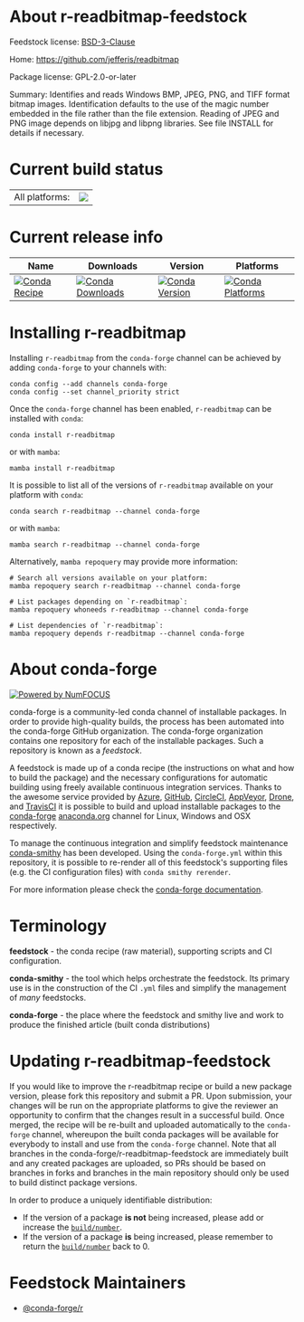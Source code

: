 About r-readbitmap-feedstock
============================

Feedstock license: [BSD-3-Clause](https://github.com/conda-forge/r-readbitmap-feedstock/blob/main/LICENSE.txt)

Home: https://github.com/jefferis/readbitmap

Package license: GPL-2.0-or-later

Summary: Identifies and reads Windows BMP, JPEG, PNG, and TIFF format bitmap images. Identification defaults to the use of the magic number embedded in the file rather than the file extension. Reading of JPEG and PNG image depends on libjpg and libpng libraries. See file INSTALL for details if necessary.

Current build status
====================


<table><tr><td>All platforms:</td>
    <td>
      <a href="https://dev.azure.com/conda-forge/feedstock-builds/_build/latest?definitionId=3480&branchName=main">
        <img src="https://dev.azure.com/conda-forge/feedstock-builds/_apis/build/status/r-readbitmap-feedstock?branchName=main">
      </a>
    </td>
  </tr>
</table>

Current release info
====================

| Name | Downloads | Version | Platforms |
| --- | --- | --- | --- |
| [![Conda Recipe](https://img.shields.io/badge/recipe-r--readbitmap-green.svg)](https://anaconda.org/conda-forge/r-readbitmap) | [![Conda Downloads](https://img.shields.io/conda/dn/conda-forge/r-readbitmap.svg)](https://anaconda.org/conda-forge/r-readbitmap) | [![Conda Version](https://img.shields.io/conda/vn/conda-forge/r-readbitmap.svg)](https://anaconda.org/conda-forge/r-readbitmap) | [![Conda Platforms](https://img.shields.io/conda/pn/conda-forge/r-readbitmap.svg)](https://anaconda.org/conda-forge/r-readbitmap) |

Installing r-readbitmap
=======================

Installing `r-readbitmap` from the `conda-forge` channel can be achieved by adding `conda-forge` to your channels with:

```
conda config --add channels conda-forge
conda config --set channel_priority strict
```

Once the `conda-forge` channel has been enabled, `r-readbitmap` can be installed with `conda`:

```
conda install r-readbitmap
```

or with `mamba`:

```
mamba install r-readbitmap
```

It is possible to list all of the versions of `r-readbitmap` available on your platform with `conda`:

```
conda search r-readbitmap --channel conda-forge
```

or with `mamba`:

```
mamba search r-readbitmap --channel conda-forge
```

Alternatively, `mamba repoquery` may provide more information:

```
# Search all versions available on your platform:
mamba repoquery search r-readbitmap --channel conda-forge

# List packages depending on `r-readbitmap`:
mamba repoquery whoneeds r-readbitmap --channel conda-forge

# List dependencies of `r-readbitmap`:
mamba repoquery depends r-readbitmap --channel conda-forge
```


About conda-forge
=================

[![Powered by
NumFOCUS](https://img.shields.io/badge/powered%20by-NumFOCUS-orange.svg?style=flat&colorA=E1523D&colorB=007D8A)](https://numfocus.org)

conda-forge is a community-led conda channel of installable packages.
In order to provide high-quality builds, the process has been automated into the
conda-forge GitHub organization. The conda-forge organization contains one repository
for each of the installable packages. Such a repository is known as a *feedstock*.

A feedstock is made up of a conda recipe (the instructions on what and how to build
the package) and the necessary configurations for automatic building using freely
available continuous integration services. Thanks to the awesome service provided by
[Azure](https://azure.microsoft.com/en-us/services/devops/), [GitHub](https://github.com/),
[CircleCI](https://circleci.com/), [AppVeyor](https://www.appveyor.com/),
[Drone](https://cloud.drone.io/welcome), and [TravisCI](https://travis-ci.com/)
it is possible to build and upload installable packages to the
[conda-forge](https://anaconda.org/conda-forge) [anaconda.org](https://anaconda.org/)
channel for Linux, Windows and OSX respectively.

To manage the continuous integration and simplify feedstock maintenance
[conda-smithy](https://github.com/conda-forge/conda-smithy) has been developed.
Using the ``conda-forge.yml`` within this repository, it is possible to re-render all of
this feedstock's supporting files (e.g. the CI configuration files) with ``conda smithy rerender``.

For more information please check the [conda-forge documentation](https://conda-forge.org/docs/).

Terminology
===========

**feedstock** - the conda recipe (raw material), supporting scripts and CI configuration.

**conda-smithy** - the tool which helps orchestrate the feedstock.
                   Its primary use is in the construction of the CI ``.yml`` files
                   and simplify the management of *many* feedstocks.

**conda-forge** - the place where the feedstock and smithy live and work to
                  produce the finished article (built conda distributions)


Updating r-readbitmap-feedstock
===============================

If you would like to improve the r-readbitmap recipe or build a new
package version, please fork this repository and submit a PR. Upon submission,
your changes will be run on the appropriate platforms to give the reviewer an
opportunity to confirm that the changes result in a successful build. Once
merged, the recipe will be re-built and uploaded automatically to the
`conda-forge` channel, whereupon the built conda packages will be available for
everybody to install and use from the `conda-forge` channel.
Note that all branches in the conda-forge/r-readbitmap-feedstock are
immediately built and any created packages are uploaded, so PRs should be based
on branches in forks and branches in the main repository should only be used to
build distinct package versions.

In order to produce a uniquely identifiable distribution:
 * If the version of a package **is not** being increased, please add or increase
   the [``build/number``](https://docs.conda.io/projects/conda-build/en/latest/resources/define-metadata.html#build-number-and-string).
 * If the version of a package **is** being increased, please remember to return
   the [``build/number``](https://docs.conda.io/projects/conda-build/en/latest/resources/define-metadata.html#build-number-and-string)
   back to 0.

Feedstock Maintainers
=====================

* [@conda-forge/r](https://github.com/orgs/conda-forge/teams/r/)

